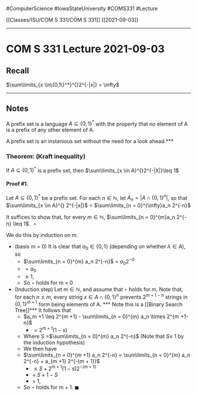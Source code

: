 #ComputerScience  #IowaStateUniversity  #COMS331 
#Lecture

[[Classes/ISU/COM S 331/COM S 331]] [[2021-09-03]]

---

# COM S 331 Lecture 2021-09-03

## Recall

$\sum\limits_{x \in\{0,1\}^*}^{}2^{-|x|} = \infty$

---
## Notes

A prefix set is a language $A \subseteq \{0,1\}^*$ with the property that no element of A is a prefix of any other element of A.

A prefix set is an instanious set without the need for a look ahead.***

### Theorem: (Kraft inequality)

If $A \subseteq \{0,1\}^*$ is a prefix set, then $\sum\limits_{x \in A}^{}2^{-|X|}\leq 1$

#### Proof #1.

Let $A \subseteq \{0,1\}^*$ be a prefix set. 
For each $n \in \mathbb{N}$, 
let $A_n = |A \cap \{0,1\}^n|$,
so that $\sum\limits_{x \in A}^{} 2^{-|x|}$ = $\sum\limits_{n = 0}^{\infty}a_n 2^{-n}$

It suffices to show that, for every $m \in \mathbb{N}$, 
$\sum\limits_{n = 0}^{m}a_n 2^{-n} \leq 1$. $\ \star$

We do this by induction on m.

* (basis m = 0) It is clear that $a_0 \in \{0,1\}$ (depending on whether $\lambda \in A$), so 
	* $\sum\limits_{n = 0}^{m} a_n 2^{-n}$ = $a_0 2^{-0}$
	* $=a_0$
	* $\leq 1$,
	* So $\star$ holds for m = 0
* (Induction step) Let $m \in \mathbb{N}$, and assume that $\star$ holds for m, Note that, for each $n \leq m$, every string $x \in A \cap \{0,1\}^n$  prevents $2^{m + 1 -n}$ strings in $\{0,1\}^{m +1}$ form being elements of A. 
	*** Note this is a [[Binary Search Tree]]***
	It follows that 
	* $a_m +1 \leq 2^{m +1} - \sum\limits_{n = 0}^{m} a_n \times 2^{m +1-n}$
		* $= 2^{m + 1}(1 - s)$
	* Where S =$\sum\limits_{n = 0}^{m} a_n 2^{-n}$ (Note that $S \leq$ 1 by the induction hypothesis)
	* We then have
	* $\sum\limits_{n = 0}^{m +1} a_n 2^{-n} = \sum\limits_{n = 0}^{m} a_n 2^{-n} + a_{m +1} 2^{-(m + 1)}$
		* $\leq S + 2^{m + 1} (1 - s)2^{-(m +1)}$
		* = $S + 1 - S$
		* = $1$,
	* So $\star$ holds for m + 1. $\blacksquare$